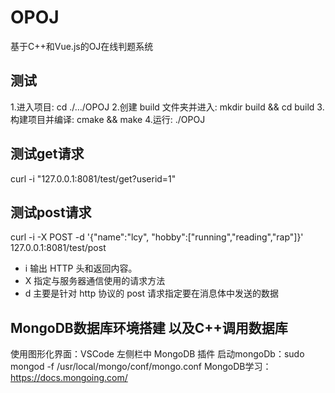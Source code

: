# OPOJ

基于C++和Vue.js的OJ在线判题系统

## 测试

  1.进入项目: cd ./.../OPOJ
  2.创建 build 文件夹并进入: mkdir build && cd build
  3.构建项目并编译: cmake && make
  4.运行: ./OPOJ
  
## 测试get请求

  curl -i "127.0.0.1:8081/test/get?userid=1"
  
## 测试post请求

  curl -i -X POST -d '{"name":"lcy", "hobby":["running","reading","rap"]}' 127.0.0.1:8081/test/post

- i 输出 HTTP 头和返回内容。
- X 指定与服务器通信使用的请求方法
- d 主要是针对 http 协议的 post 请求指定要在消息体中发送的数据

## MongoDB数据库环境搭建 以及C++调用数据库

使用图形化界面：VSCode 左侧栏中 MongoDB 插件
启动mongoDb：sudo mongod -f /usr/local/mongo/conf/mongo.conf
MongoDB学习：https://docs.mongoing.com/

